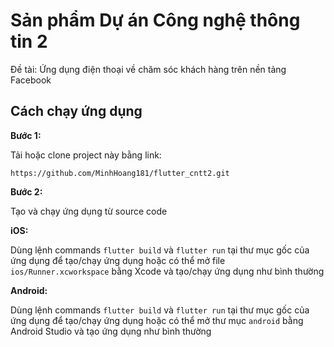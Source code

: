 # Sản phẩm Dự án Công nghệ thông tin 2

Đề tài: Ứng dụng điện thoại về chăm sóc khách hàng trên nền tảng Facebook

## Cách chạy ứng dụng

**Bước 1:**

Tải hoặc clone project này bằng link:

```
https://github.com/MinhHoang181/flutter_cntt2.git
```

**Bước 2:**

Tạo và chạy ứng dụng từ source code

**iOS:**

Dùng lệnh commands `flutter build` và `flutter run` tại thư mục gốc của ứng dụng để tạo/chạy ứng dụng hoặc có thể mở file `ios/Runner.xcworkspace` bằng Xcode và tạo/chạy ứng dụng như bình thường

**Android:**

Dùng lệnh commands `flutter build` và `flutter run` tại thư mục gốc của ứng dụng để tạo/chạy ứng dụng hoặc có thể mở thư mục `android` bằng Android Studio và tạo ứng dụng như bình thường
